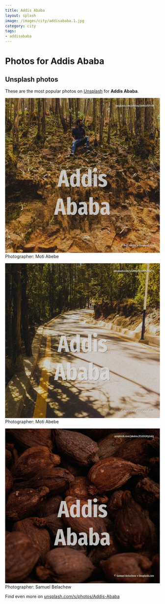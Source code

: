 ```yaml
---
title: Addis Ababa
layout: splash
image: /images/city/addisababa.1.jpg
category: city
tags:
- addisababa
---
```

# Photos for Addis Ababa
 
## Unsplash photos
These are the most popular photos on [Unsplash](https://unsplash.com) for **Addis Ababa**.
 
![Addis Ababa](/images/city/addisababa.1.jpg)
Photographer:  Moti Abebe
 
![Addis Ababa](/images/city/addisababa.2.jpg)
Photographer:  Moti Abebe
 
![Addis Ababa](/images/city/addisababa.3.jpg)
Photographer:  Samuel Belachew
 
Find even more on [unsplash.com/s/photos/Addis-Ababa](https://unsplash.com/s/photos/Addis-Ababa)
 
